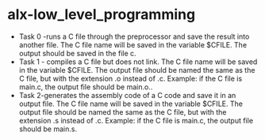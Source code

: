 # alx-low_level_programming

- Task 0 -runs a C file through the preprocessor and save the result into another file. The C file name will be saved in the variable $CFILE. The output should be saved in the file c.
- Task 1 - compiles a C file but does not link. The C file name will be saved in the variable $CFILE. The output file should be named the same as the C file, but with the extension .o instead of .c. Example: if the C file is main.c, the output file should be main.o..
- Task 2-generates the assembly code of a C code and save it in an output file. The C file name will be saved in the variable $CFILE. The output file should be named the same as the C file, but with the extension .s instead of .c. Example: if the C file is main.c, the output file should be main.s.
